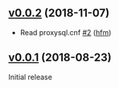 ## [v0.0.2](https://github.com/hfm/mackerel-plugin-proxysql/compare/v0.0.1...v0.0.2) (2018-11-07)

* Read proxysql.cnf [#2](https://github.com/hfm/mackerel-plugin-proxysql/pull/2) ([hfm](https://github.com/hfm))

## [v0.0.1](https://github.com/hfm/mackerel-plugin-proxysql/compare/...v0.0.1) (2018-08-23)

Initial release
